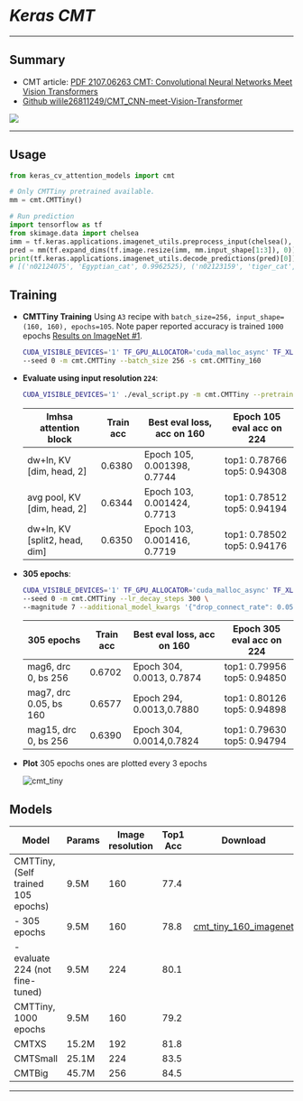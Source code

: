 # ___Keras CMT___
***

## Summary
  - CMT article: [PDF 2107.06263 CMT: Convolutional Neural Networks Meet Vision Transformers](https://arxiv.org/pdf/2107.06263.pdf)
  - [Github wilile26811249/CMT_CNN-meet-Vision-Transformer](https://github.com/wilile26811249/CMT_CNN-meet-Vision-Transformer)

  ![](https://user-images.githubusercontent.com/5744524/151656779-6e6f2203-a7f7-42cf-8833-f4d472c171ae.png)
***

## Usage
  ```py
  from keras_cv_attention_models import cmt

  # Only CMTTiny pretrained available.
  mm = cmt.CMTTiny()

  # Run prediction
  import tensorflow as tf
  from skimage.data import chelsea
  imm = tf.keras.applications.imagenet_utils.preprocess_input(chelsea(), mode='torch') # Chelsea the cat
  pred = mm(tf.expand_dims(tf.image.resize(imm, mm.input_shape[1:3]), 0)).numpy()
  print(tf.keras.applications.imagenet_utils.decode_predictions(pred)[0])
  # [('n02124075', 'Egyptian_cat', 0.9962525), ('n02123159', 'tiger_cat', 0.0025533703), ...]
  ```
## Training
  - **CMTTiny Training** Using `A3` recipe with `batch_size=256, input_shape=(160, 160), epochs=105`. Note paper reported accuracy is trained `1000` epochs [Results on ImageNet #1](https://github.com/FlyEgle/CMT-pytorch/issues/1).
    ```sh
    CUDA_VISIBLE_DEVICES='1' TF_GPU_ALLOCATOR='cuda_malloc_async' TF_XLA_FLAGS='--tf_xla_auto_jit=2' ./train_script.py \
    --seed 0 -m cmt.CMTTiny --batch_size 256 -s cmt.CMTTiny_160
    ```
  - **Evaluate using input resolution `224`**:
    ```sh
    CUDA_VISIBLE_DEVICES='1' ./eval_script.py -m cmt.CMTTiny --pretrained checkpoints/cmt.CMTTiny_160_latest.h5 -i 224
    ```
    | lmhsa attention block         | Train acc | Best eval loss, acc on 160  | Epoch 105 eval acc on 224   |
    | ----------------------------- | --------- | --------------------------- | --------------------------- |
    | dw+ln, KV [dim, head, 2]      | 0.6380    | Epoch 105, 0.001398, 0.7744 | top1: 0.78766 top5: 0.94308 |
    | avg pool, KV [dim, head, 2]   | 0.6344    | Epoch 103, 0.001424, 0.7713 | top1: 0.78512 top5: 0.94194 |
    | dw+ln, KV [split2, head, dim] | 0.6350    | Epoch 103, 0.001416, 0.7719 | top1: 0.78502 top5: 0.94176 |

  - **305 epochs**:
    ```sh
    CUDA_VISIBLE_DEVICES='1' TF_GPU_ALLOCATOR='cuda_malloc_async' TF_XLA_FLAGS='--tf_xla_auto_jit=2' ./train_script.py \
    --seed 0 -m cmt.CMTTiny --lr_decay_steps 300 \
    --magnitude 7 --additional_model_kwargs '{"drop_connect_rate": 0.05}' -b 160 \
    ```
    | 305 epochs             | Train acc | Best eval loss, acc on 160 | Epoch 305 eval acc on 224   |
    | ---------------------- | --------- | -------------------------- | --------------------------- |
    | mag6, drc 0, bs 256    | 0.6702    | Epoch 304, 0.0013, 0.7874  | top1: 0.79956 top5: 0.94850 |
    | mag7, drc 0.05, bs 160 | 0.6577    | Epoch 294, 0.0013,0.7880   | top1: 0.80126 top5: 0.94898 |
    | mag15, drc 0, bs 256   | 0.6390    | Epoch 304, 0.0014,0.7824   | top1: 0.79630 top5: 0.94794 |

  - **Plot** 305 epochs ones are plotted every 3 epochs

    ![cmt_tiny](https://user-images.githubusercontent.com/5744524/159236868-06d7f2a3-3a17-433a-99ff-148640b25d92.png)
## Models
  | Model                              | Params | Image resolution | Top1 Acc | Download |
  | ---------------------------------- | ------ | ---------------- | -------- | -------- |
  | CMTTiny, (Self trained 105 epochs) | 9.5M   | 160              | 77.4     |          |
  | - 305 epochs                       | 9.5M   | 160              | 78.8     | [cmt_tiny_160_imagenet](https://github.com/leondgarse/keras_cv_attention_models/releases/download/cmt/cmt_tiny_160_imagenet.h5) |
  | - evaluate 224 (not fine-tuned)    | 9.5M   | 224              | 80.1     |          |
  | CMTTiny, 1000 epochs               | 9.5M   | 160              | 79.2     |          |
  | CMTXS                              | 15.2M  | 192              | 81.8     |          |
  | CMTSmall                           | 25.1M  | 224              | 83.5     |          |
  | CMTBig                             | 45.7M  | 256              | 84.5     |          |
***
